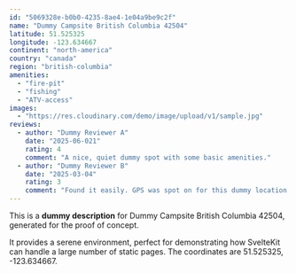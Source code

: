 ```yaml
---
id: "5069328e-b0b0-4235-8ae4-1e04a9be9c2f"
name: "Dummy Campsite British Columbia 42504"
latitude: 51.525325
longitude: -123.634667
continent: "north-america"
country: "canada"
region: "british-columbia"
amenities:
  - "fire-pit"
  - "fishing"
  - "ATV-access"
images:
  - "https://res.cloudinary.com/demo/image/upload/v1/sample.jpg"
reviews:
  - author: "Dummy Reviewer A"
    date: "2025-06-021"
    rating: 4
    comment: "A nice, quiet dummy spot with some basic amenities."
  - author: "Dummy Reviewer B"
    date: "2025-03-04"
    rating: 3
    comment: "Found it easily. GPS was spot on for this dummy location."
---
```


This is a **dummy description** for Dummy Campsite British Columbia 42504, generated for the proof of concept.

It provides a serene environment, perfect for demonstrating how SvelteKit can handle a large number of static pages. The coordinates are 51.525325, -123.634667.
